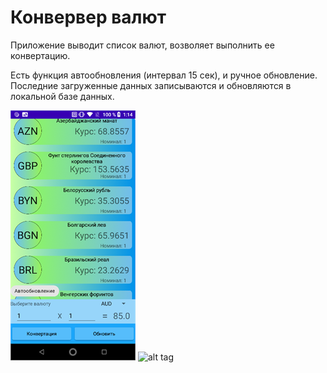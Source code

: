 # Конвервер валют

Приложение выводит список валют, возволяет выполнить ее конвертацию.

Есть функция автообновления (интервал 15 сек), и ручное обновление.
Последние загруженные данных записываются и обновляются в локальной базе данных.

![alt tag](/screen/1.png "")
![alt tag](/screens/2.png "")